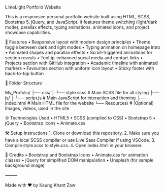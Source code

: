 LimeLight Portfolio Website

This is a responsive personal portfolio website built using HTML, SCSS, Bootstrap 5, jQuery, and JavaScript. It features theme switching (light/dark mode), parallax effects, typing animations, animated icons, and project showcase capabilities.

🚀 Features
	•	Responsive layout with modern design principles
	•	Theme toggle between dark and light modes
	•	Typing animation on homepage intro
	•	Animated shapes and parallax effects
	•	Scroll-triggered animations for section reveals
	•	Tooltip-enhanced social media and contact links
	•	Projects section with GitHub integration
	•	Academic timeline with animated markers
	•	Favourites section with uniform icon layout
	•	Sticky footer with back-to-top button

📁 Folder Structure

My_Profolio/
├── css/
│   └── style.scss         # Main SCSS file for all styling
├── js/
│   └── script.js          # Main JavaScript for interaction and theming
├── index.html             # Main HTML file for the website
└── Resources/                # (Optional) Images, videos, used in the site

⚙️ Technologies Used
	•	HTML5
	•	SCSS (compiled to CSS)
	•	Bootstrap 5
	•	jQuery
	•	Bootstrap Icons
	•	Animate.css

🛠 Setup Instructions
	1.	Clone or download this repository.
	2.	Make sure you have a local SCSS compiler or use Live Sass Compiler if using VSCode.
	3.	Compile style.scss to style.css.
	4.	Open index.html in your browser.

🙌 Credits
	•	Bootstrap and Bootstrap Icons
	•	Animate.css for animation classes
	•	jQuery for simplified DOM manipulation
	•	Unsplash (for sample background image)

⸻

Made with ❤️ by Kaung Khant Zaw